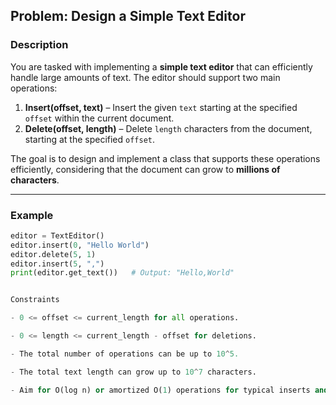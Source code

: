 ## Problem: Design a Simple Text Editor

### Description
You are tasked with implementing a **simple text editor** that can efficiently handle large amounts of text. The editor should support two main operations:

1. **Insert(offset, text)** – Insert the given `text` starting at the specified `offset` within the current document.
2. **Delete(offset, length)** – Delete `length` characters from the document, starting at the specified `offset`.

The goal is to design and implement a class that supports these operations efficiently, considering that the document can grow to **millions of characters**.

---

### Example

```python
editor = TextEditor()
editor.insert(0, "Hello World")
editor.delete(5, 1)
editor.insert(5, ",")
print(editor.get_text())   # Output: "Hello,World"


Constraints

- 0 <= offset <= current_length for all operations.

- 0 <= length <= current_length - offset for deletions.

- The total number of operations can be up to 10^5.

- The total text length can grow up to 10^7 characters.

- Aim for O(log n) or amortized O(1) operations for typical inserts and deletes.